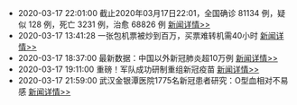 - 2020-03-17 22:01:00  截止2020年03月17日22:01，全国确诊 81134 例，疑似 128 例，死亡 3231 例，治愈 68826 例  [新闻详情>>](https://github.com/AlbertGithubHome/ChineseVictory/blob/master/PneumoniaMap/20200317220100.jpg)
- 2020-03-17 13:41:28  一张包机票被炒到百万，买票难转机需40小时  [新闻详情>>](https://www.traveldaily.cn/article/136473)
- 2020-03-17 18:37:00  最新数据：中国以外新冠肺炎超10万例  [新闻详情>>](https://tech.sina.com.cn/roll/2020-03-17/doc-iimxyqwa1211810.shtml)
- 2020-03-17 19:11:00  重磅！军队成功研制重组新冠疫苗  [新闻详情>>](http://news.sina.com.cn/c/2020-03-17/doc-iimxxstf9785196.shtml)
- 2020-03-17 21:59:00  武汉金银潭医院1775名新冠患者研究：O型血相对不易感  [新闻详情>>](http://finance.sina.com.cn/stock/relnews/us/2020-03-17/doc-iimxyqwa1247687.shtml)
